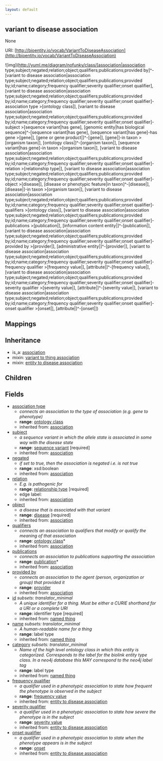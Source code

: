 ```yaml
---
layout: default
---
```


## variant to disease association


None

URI: [http://bioentity.io/vocab/VariantToDiseaseAssociation](http://bioentity.io/vocab/VariantToDiseaseAssociation)


![img](http://yuml.me/diagram/nofunky/class/[association|association type;subject;negated;relation;object;qualifiers;publications;provided by]^-[variant to disease association|association type;subject;negated;relation;object;qualifiers;publications;provided by;id;name;category;frequency qualifier;severity qualifier;onset qualifier], [variant to disease association|association type;subject;negated;relation;object;qualifiers;publications;provided by;id;name;category;frequency qualifier;severity qualifier;onset qualifier]-association type >[ontology class|], [variant to disease association|association type;subject;negated;relation;object;qualifiers;publications;provided by;id;name;category;frequency qualifier;severity qualifier;onset qualifier]-subject >[sequence variant|has gene], [genomic entity|has biological sequence]^-[sequence variant|has gene], [sequence variant|has gene]-has gene >[gene|], [gene or gene product|]^-[gene|], [gene|]-in taxon >[organism taxon|], [ontology class|]^-[organism taxon|], [sequence variant|has gene]-in taxon >[organism taxon|], [variant to disease association|association type;subject;negated;relation;object;qualifiers;publications;provided by;id;name;category;frequency qualifier;severity qualifier;onset qualifier]-relation >[relationship type|], [variant to disease association|association type;subject;negated;relation;object;qualifiers;publications;provided by;id;name;category;frequency qualifier;severity qualifier;onset qualifier]-object >[disease|], [disease or phenotypic feature|in taxon]^-[disease|], [disease|]-in taxon >[organism taxon|], [variant to disease association|association type;subject;negated;relation;object;qualifiers;publications;provided by;id;name;category;frequency qualifier;severity qualifier;onset qualifier]-qualifiers >[ontology class|], [variant to disease association|association type;subject;negated;relation;object;qualifiers;publications;provided by;id;name;category;frequency qualifier;severity qualifier;onset qualifier]-publications >[publication|], [information content entity|]^-[publication|], [variant to disease association|association type;subject;negated;relation;object;qualifiers;publications;provided by;id;name;category;frequency qualifier;severity qualifier;onset qualifier]-provided by >[provider|], [administrative entity|]^-[provider|], [variant to disease association|association type;subject;negated;relation;object;qualifiers;publications;provided by;id;name;category;frequency qualifier;severity qualifier;onset qualifier]-frequency qualifier >[frequency value|], [attribute|]^-[frequency value|], [variant to disease association|association type;subject;negated;relation;object;qualifiers;publications;provided by;id;name;category;frequency qualifier;severity qualifier;onset qualifier]-severity qualifier >[severity value|], [attribute|]^-[severity value|], [variant to disease association|association type;subject;negated;relation;object;qualifiers;publications;provided by;id;name;category;frequency qualifier;severity qualifier;onset qualifier]-onset qualifier >[onset|], [attribute|]^-[onset|])
## Mappings


## Inheritance

 *  is_a: [association](Association.html)
 *  mixin: [variant to thing association](VariantToThingAssociation.html)
 *  mixin: [entity to disease association](EntityToDiseaseAssociation.html)

## Children



## Fields

 * [association type](association_type.html)
    * _connects an association to the type of association (e.g. gene to phenotype)_
    * __range__: [ontology class](OntologyClass.html)
    * inherited from: [association](Association.html)
 * [subject](subject.html)
    * _a sequence variant in which the allele state is associated in some way with the disease state_
    * __range__: [sequence variant](SequenceVariant.html) [required]
    * inherited from: [association](Association.html)
 * [negated](negated.html)
    * _if set to true, then the association is negated i.e. is not true_
    * __range__: xsd:boolean
    * inherited from: [association](Association.html)
 * [relation](relation.html)
    * _E.g. is pathogenic for_
    * __range__: [relationship type](RelationshipType.html) [required]
    * edge label: 
    * inherited from: [association](Association.html)
 * [object](object.html)
    * _a disease that is associated with that variant_
    * __range__: [disease](Disease.html) [required]
    * inherited from: [association](Association.html)
 * [qualifiers](qualifiers.html)
    * _connects an association to qualifiers that modify or qualify the meaning of that association_
    * __range__: [ontology class](OntologyClass.html)*
    * inherited from: [association](Association.html)
 * [publications](publications.html)
    * _connects an association to publications supporting the association_
    * __range__: [publication](Publication.html)*
    * inherited from: [association](Association.html)
 * [provided by](provided_by.html)
    * _connects an association to the agent (person, organization or group) that provided it_
    * __range__: [provider](Provider.html)
    * inherited from: [association](Association.html)
 * [id](id.html) *subsets: translator_minimal*
    * _A unique identifier for a thing. Must be either a CURIE shorthand for a URI or a complete URI_
    * __range__: identifier type [required]
    * inherited from: [named thing](NamedThing.html)
 * [name](name.html) *subsets: translator_minimal*
    * _A human-readable name for a thing_
    * __range__: label type
    * inherited from: [named thing](NamedThing.html)
 * [category](category.html) *subsets: translator_minimal*
    * _Name of the high level ontology class in which this entity is categorized. Corresponds to the label for the biolink entity type class. In a neo4j database this MAY correspond to the neo4j label tag_
    * __range__: label type
    * inherited from: [named thing](NamedThing.html)
 * [frequency qualifier](frequency_qualifier.html)
    * _a qualifier used in a phenotypic association to state how frequent the phenotype is observed in the subject_
    * __range__: [frequency value](FrequencyValue.html)
    * inherited from: [entity to disease association](EntityToDiseaseAssociation.html)
 * [severity qualifier](severity_qualifier.html)
    * _a qualifier used in a phenotypic association to state how severe the phenotype is in the subject_
    * __range__: [severity value](SeverityValue.html)
    * inherited from: [entity to disease association](EntityToDiseaseAssociation.html)
 * [onset qualifier](onset_qualifier.html)
    * _a qualifier used in a phenotypic association to state when the phenotype appears is in the subject_
    * __range__: [onset](Onset.html)
    * inherited from: [entity to disease association](EntityToDiseaseAssociation.html)
